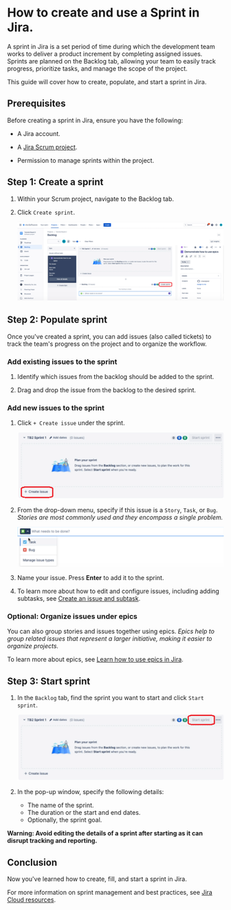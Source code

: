 # How to create and use a Sprint in Jira.

A sprint in Jira is a set period of time during which the development team works to deliver a product increment by completing assigned issues. Sprints are planned on the Backlog tab, allowing your team to easily track progress, prioritize tasks, and manage the scope of the project. 

This guide will cover how to create, populate, and start a sprint in Jira.

## Prerequisites

Before creating a sprint in Jira, ensure you have the following:

- A Jira account.

- A [Jira Scrum project](https://support.atlassian.com/jira-software-cloud/docs/create-a-new-project/).

- Permission to manage sprints within the project.

## Step 1: Create a sprint

1. Within your Scrum project, navigate to the Backlog tab.

2. Click `Create sprint`.

    ![creates sprint](<create-sprint.png>)

## Step 2: Populate sprint 

Once you've created a sprint, you can add issues (also called tickets) to track the team's progress on the project and to organize the workflow.

### Add existing issues to the sprint

1. Identify which issues from the backlog should be added to the sprint.

2. Drag and drop the issue from the backlog to the desired sprint.

### Add new issues to the sprint

1. Click `+ Create issue` under the sprint. 

    ![creates issue](create-issue.png)

2. From the drop-down menu, specify if this issue is a `Story`, `Task`, or `Bug`. *Stories are most commonly used and they encompass a single problem.*

    ![types of issues](issue-type.png)

3. Name your issue. Press **Enter** to add it to the sprint.

4. To learn more about how to edit and configure issues, including adding subtasks, see [Create an issue and subtask](https://support.atlassian.com/jira-software-cloud/docs/create-an-issue-and-a-sub-task/).

### Optional: Organize issues under epics

You can also group stories and issues together using epics. *Epics help to group related issues that represent a larger initiative, making it easier to organize projects.*

To learn more about epics, see [Learn how to use epics in Jira](https://www.atlassian.com/agile/tutorials/epics).

## Step 3: Start sprint

1. In the `Backlog` tab, find the sprint you want to start and click `Start sprint`.

    ![start sprint](start-sprint.png)

2. In the pop-up window, specify the following details:
    - The name of the sprint.
    - The duration or the start and end dates. 
    - Optionally, the sprint goal.

**Warning: Avoid editing the details of a sprint after starting as it can disrupt tracking and reporting.**

## Conclusion

Now you've learned how to create, fill, and start a sprint in Jira.

For more information on sprint management and best practices, see [Jira Cloud resources](https://support.atlassian.com/jira-software-cloud/resources/).
